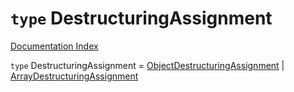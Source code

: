 # `type` DestructuringAssignment

[Documentation Index](../README.md)

`type` DestructuringAssignment = [ObjectDestructuringAssignment](../interface.ObjectDestructuringAssignment/README.md) | [ArrayDestructuringAssignment](../interface.ArrayDestructuringAssignment/README.md)